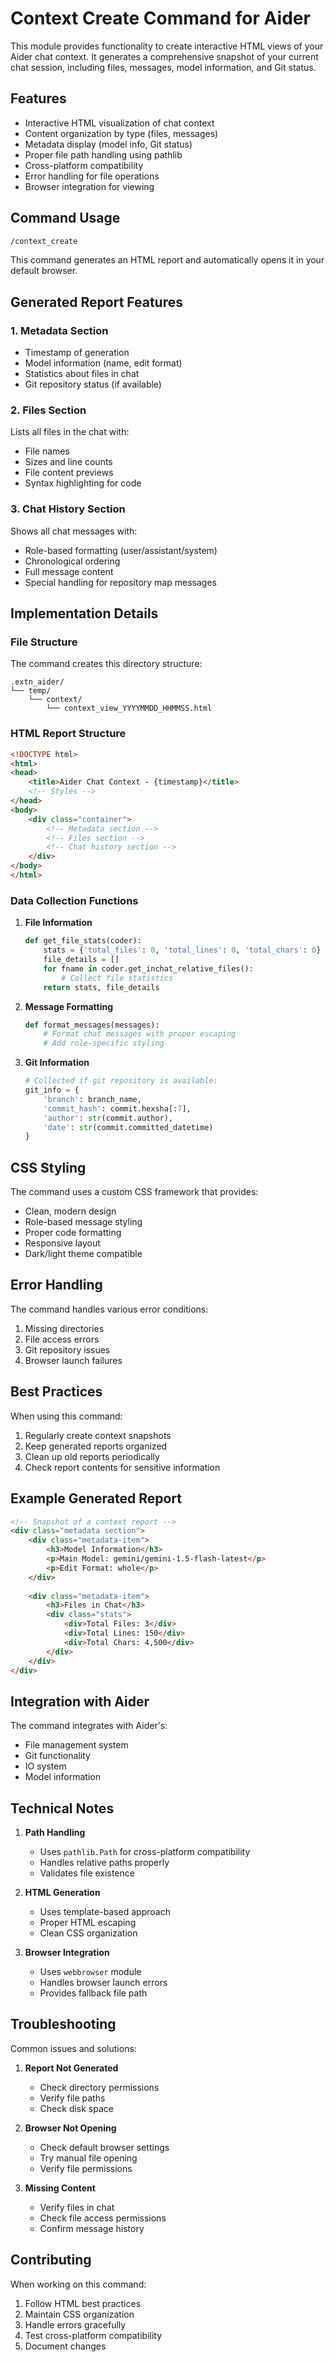 # Context Create Command for Aider

This module provides functionality to create interactive HTML views of your Aider chat context. It generates a comprehensive snapshot of your current chat session, including files, messages, model information, and Git status.

## Features

- Interactive HTML visualization of chat context
- Content organization by type (files, messages)
- Metadata display (model info, Git status)
- Proper file path handling using pathlib
- Cross-platform compatibility
- Error handling for file operations
- Browser integration for viewing

## Command Usage

```bash
/context_create
```

This command generates an HTML report and automatically opens it in your default browser.

## Generated Report Features

### 1. Metadata Section
- Timestamp of generation
- Model information (name, edit format)
- Statistics about files in chat
- Git repository status (if available)

### 2. Files Section
Lists all files in the chat with:
- File names
- Sizes and line counts
- File content previews
- Syntax highlighting for code

### 3. Chat History Section
Shows all chat messages with:
- Role-based formatting (user/assistant/system)
- Chronological ordering
- Full message content
- Special handling for repository map messages

## Implementation Details

### File Structure
The command creates this directory structure:
```
.extn_aider/
└── temp/
    └── context/
        └── context_view_YYYYMMDD_HHMMSS.html
```

### HTML Report Structure
```html
<!DOCTYPE html>
<html>
<head>
    <title>Aider Chat Context - {timestamp}</title>
    <!-- Styles -->
</head>
<body>
    <div class="container">
        <!-- Metadata section -->
        <!-- Files section -->
        <!-- Chat history section -->
    </div>
</body>
</html>
```

### Data Collection Functions

1. **File Information**
   ```python
   def get_file_stats(coder):
       stats = {'total_files': 0, 'total_lines': 0, 'total_chars': 0}
       file_details = []
       for fname in coder.get_inchat_relative_files():
           # Collect file statistics
       return stats, file_details
   ```

2. **Message Formatting**
   ```python
   def format_messages(messages):
       # Format chat messages with proper escaping
       # Add role-specific styling
   ```

3. **Git Information**
   ```python
   # Collected if git repository is available:
   git_info = {
       'branch': branch_name,
       'commit_hash': commit.hexsha[:7],
       'author': str(commit.author),
       'date': str(commit.committed_datetime)
   }
   ```

## CSS Styling

The command uses a custom CSS framework that provides:
- Clean, modern design
- Role-based message styling
- Proper code formatting
- Responsive layout
- Dark/light theme compatible

## Error Handling

The command handles various error conditions:
1. Missing directories
2. File access errors
3. Git repository issues
4. Browser launch failures

## Best Practices

When using this command:
1. Regularly create context snapshots
2. Keep generated reports organized
3. Clean up old reports periodically
4. Check report contents for sensitive information

## Example Generated Report

```html
<!-- Snapshot of a context report -->
<div class="metadata section">
    <div class="metadata-item">
        <h3>Model Information</h3>
        <p>Main Model: gemini/gemini-1.5-flash-latest</p>
        <p>Edit Format: whole</p>
    </div>
    
    <div class="metadata-item">
        <h3>Files in Chat</h3>
        <div class="stats">
            <div>Total Files: 3</div>
            <div>Total Lines: 150</div>
            <div>Total Chars: 4,500</div>
        </div>
    </div>
</div>
```

## Integration with Aider

The command integrates with Aider's:
- File management system
- Git functionality
- IO system
- Model information

## Technical Notes

1. **Path Handling**
   - Uses `pathlib.Path` for cross-platform compatibility
   - Handles relative paths properly
   - Validates file existence

2. **HTML Generation**
   - Uses template-based approach
   - Proper HTML escaping
   - Clean CSS organization

3. **Browser Integration**
   - Uses `webbrowser` module
   - Handles browser launch errors
   - Provides fallback file path

## Troubleshooting

Common issues and solutions:

1. **Report Not Generated**
   - Check directory permissions
   - Verify file paths
   - Check disk space

2. **Browser Not Opening**
   - Check default browser settings
   - Try manual file opening
   - Verify file permissions

3. **Missing Content**
   - Verify files in chat
   - Check file access permissions
   - Confirm message history

## Contributing

When working on this command:
1. Follow HTML best practices
2. Maintain CSS organization
3. Handle errors gracefully
4. Test cross-platform compatibility
5. Document changes